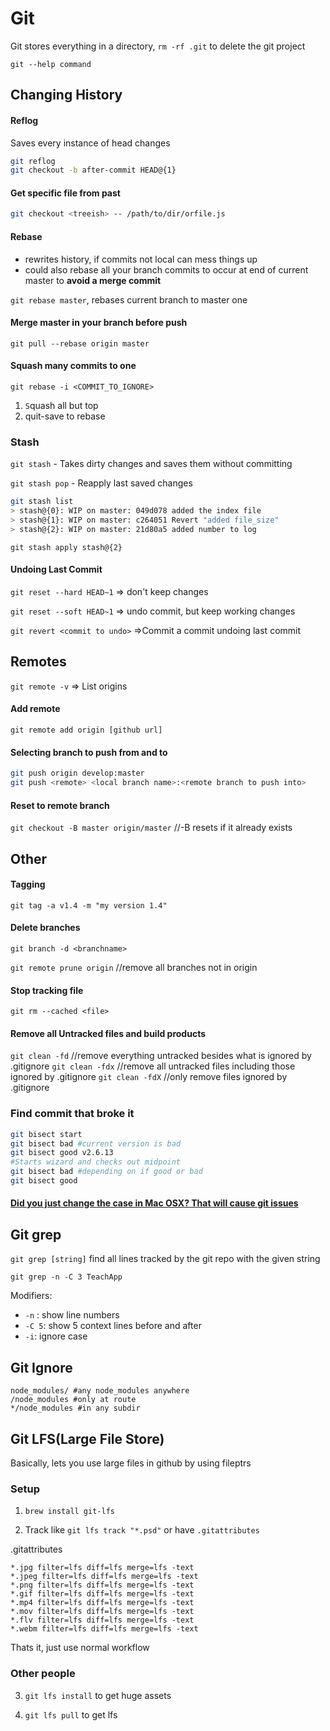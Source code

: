 # Git

Git stores everything in a directory, `rm -rf .git` to delete the git project

`git --help command`

## Changing History

#### Reflog

Saves every instance of head changes

```bash
git reflog
git checkout -b after-commit HEAD@{1}
```

#### Get specific file from past

```bash
git checkout <treeish> -- /path/to/dir/orfile.js
```

#### Rebase

- rewrites history, if commits not local can mess things up
- could also rebase all your branch commits to occur at end of current master to **avoid a merge commit**

`git rebase master`, rebases current branch to master one 

#### Merge master in your branch before push

`git pull --rebase origin master`

#### Squash many commits to one

`git rebase -i <COMMIT_TO_IGNORE>`

1. `S`quash all but top
2. quit-save to rebase

### Stash

`git stash` - Takes dirty changes and saves them without committing

`git stash pop` - Reapply last saved changes

```bash
git stash list
> stash@{0}: WIP on master: 049d078 added the index file
> stash@{1}: WIP on master: c264051 Revert "added file_size"
> stash@{2}: WIP on master: 21d80a5 added number to log
```

`git stash apply stash@{2}` 

#### Undoing Last Commit

`git reset --hard HEAD~1` => don't keep changes

`git reset --soft HEAD~1` => undo commit, but keep working changes

`git revert <commit to undo>` =>Commit a commit undoing last commit

## Remotes

`git remote -v`  => List origins

#### Add remote

`git remote add origin [github url]`

#### Selecting branch to push from and to

```bash
git push origin develop:master
git push <remote> <local branch name>:<remote branch to push into>
```

#### Reset to remote branch

`git checkout -B master origin/master` //-B resets if it already exists

## Other

#### Tagging

`git tag -a v1.4 -m "my version 1.4"`

#### Delete branches

`git branch -d <branchname>` 

`git remote prune origin`  //remove all branches not in origin

#### Stop tracking file

`git rm --cached <file>`

#### Remove all Untracked files and build products

`git clean -fd` //remove everything untracked besides what is  ignored by .gitignore
`git clean -fdx` //remove all untracked files including those ignored by .gitignore
`git clean -fdX` //only remove files ignored by .gitignore

### Find commit that broke it

```bash
git bisect start
git bisect bad #current version is bad
git bisect good v2.6.13
#Starts wizard and checks out midpoint
git bisect bad #depending on if good or bad
git bisect good
```

#### [Did you just change the case in Mac OSX? That will cause git issues](https://stackoverflow.com/questions/13805750/git-fails-to-detect-renaming)

## Git grep

`git grep [string]` find all lines tracked by the git repo with the given string

`git grep -n -C 3 TeachApp` 

Modifiers:

- `-n` : show line numbers
- `-C 5`: show 5 context lines before and after 
- `-i`: ignore case

## Git Ignore

```
node_modules/ #any node_modules anywhere
/node_modules #only at route
*/node_modules #in any subdir
```

## Git LFS(Large File Store)

Basically, lets you use large files in github by using fileptrs

### Setup

1) `brew install git-lfs`

2) Track like `git lfs track "*.psd"` or have `.gitattributes`

.gitattributes

```
*.jpg filter=lfs diff=lfs merge=lfs -text
*.jpeg filter=lfs diff=lfs merge=lfs -text
*.png filter=lfs diff=lfs merge=lfs -text
*.gif filter=lfs diff=lfs merge=lfs -text
*.mp4 filter=lfs diff=lfs merge=lfs -text
*.mov filter=lfs diff=lfs merge=lfs -text
*.flv filter=lfs diff=lfs merge=lfs -text
*.webm filter=lfs diff=lfs merge=lfs -text
```

Thats it, just use normal workflow 

### Other people

3) `git lfs install` to get huge assets

4) `git lfs pull` to get lfs

